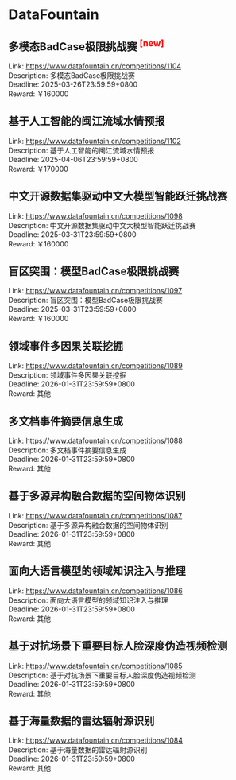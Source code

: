 # DataFountain



## 多模态BadCase极限挑战赛 <sup style="color:red">[new]<sup>  

Link: https://www.datafountain.cn/competitions/1104  
Description: 多模态BadCase极限挑战赛  
Deadline: 2025-03-26T23:59:59+0800  
Reward: ￥160000  


## 基于人工智能的闽江流域水情预报

Link: https://www.datafountain.cn/competitions/1102  
Description: 基于人工智能的闽江流域水情预报  
Deadline: 2025-04-06T23:59:59+0800  
Reward: ￥170000  


## 中文开源数据集驱动中文大模型智能跃迁挑战赛

Link: https://www.datafountain.cn/competitions/1098  
Description: 中文开源数据集驱动中文大模型智能跃迁挑战赛  
Deadline: 2025-03-31T23:59:59+0800  
Reward: ￥160000  


## 盲区突围：模型BadCase极限挑战赛

Link: https://www.datafountain.cn/competitions/1097  
Description: 盲区突围：模型BadCase极限挑战赛  
Deadline: 2025-03-31T23:59:59+0800  
Reward: ￥160000  


## 领域事件多因果关联挖掘

Link: https://www.datafountain.cn/competitions/1089  
Description: 领域事件多因果关联挖掘  
Deadline: 2026-01-31T23:59:59+0800  
Reward: 其他  


## 多文档事件摘要信息生成

Link: https://www.datafountain.cn/competitions/1088  
Description: 多文档事件摘要信息生成  
Deadline: 2026-01-31T23:59:59+0800  
Reward: 其他  


## 基于多源异构融合数据的空间物体识别

Link: https://www.datafountain.cn/competitions/1087  
Description: 基于多源异构融合数据的空间物体识别  
Deadline: 2026-01-31T23:59:59+0800  
Reward: 其他  


## 面向大语言模型的领域知识注入与推理

Link: https://www.datafountain.cn/competitions/1086  
Description: 面向大语言模型的领域知识注入与推理  
Deadline: 2026-01-31T23:59:59+0800  
Reward: 其他  


## 基于对抗场景下重要目标人脸深度伪造视频检测

Link: https://www.datafountain.cn/competitions/1085  
Description: 基于对抗场景下重要目标人脸深度伪造视频检测  
Deadline: 2026-01-31T23:59:59+0800  
Reward: 其他  


## 基于海量数据的雷达辐射源识别

Link: https://www.datafountain.cn/competitions/1084  
Description: 基于海量数据的雷达辐射源识别  
Deadline: 2026-01-31T23:59:59+0800  
Reward: 其他  

